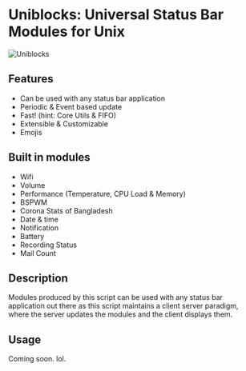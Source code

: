 # Uniblocks: Universal Status Bar Modules for Unix

![Uniblocks](https://cloud.disroot.org/s/fjQCarxJZNJj5Wz/preview)

## Features

-  Can be used with any status bar application
-  Periodic & Event based update
-  Fast! (hint: Core Utils & FIFO)
-  Extensible & Customizable
-  Emojis

## Built in modules

-  Wifi
-  Volume
-  Performance (Temperature, CPU Load & Memory)
-  BSPWM
-  Corona Stats of Bangladesh
-  Date & time
-  Notification
-  Battery
-  Recording Status
-  Mail Count

## Description

Modules produced by this script can be used with any status bar application out there as this script maintains a client server paradigm, where the server updates the modules and the client displays them.

## Usage

Coming soon. lol.
